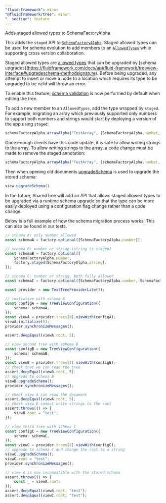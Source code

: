 ```yaml
---
"fluid-framework": minor
"@fluidframework/tree": minor
"__section": feature
---
```

Adds staged allowed types to SchemaFactoryAlpha

This adds the `staged` API to [`SchemaFactoryAlpha`](https://fluidframework.com/docs/api/fluid-framework/schemafactoryalpha-class).
Staged allowed types can be used for schema evolution to add members to an [`AllowedTypes`](https://fluidframework.com/docs/api/fluid-framework/allowedtypes-typealias) while supporting cross version collaboration.

Staged allowed types are [allowed types](https://fluidframework.com/docs/api/fluid-framework/allowedtypes-typealias) that can be upgraded by [schema upgrades}(https://fluidframework.com/docs/api/fluid-framework/treeview-interface#upgradeschema-methodsignature).
Before being upgraded, any attempt to insert or move a node to a location which requires its type to be upgraded to be valid will throw an error.

To enable this feature, [schema validation](https://fluidframework.com/docs/api/fluid-framework/treeviewconfiguration-class#enableschemavalidation-property) is now performed by default when editing the tree.

To add a new member to an `AllowedTypes`, add the type wrapped by `staged`.
For example, migrating an array which previously supported only numbers to support both numbers and strings would start by deploying a version of the app using `staged`:
```typescript
schemaFactoryAlpha.arrayAlpha("TestArray", [SchemaFactoryAlpha.number, SchemaFactoryAlpha.staged(SchemaFactoryAlpha.string)]);
```

Once enough clients have this code update, it is safe to allow writing strings to the array.
To allow writing strings to the array, a code change must be made to remove the staged annotation:
```typescript
schemaFactoryAlpha.arrayAlpha("TestArray", [schemaFactoryAlpha.number, schemaFactoryAlpha.string]);
```

Then when opening old documents [upgradeSchema](https://fluidframework.com/docs/api/fluid-framework/treeview-interface#upgradeschema-methodsignature) is used to upgrade the stored schema:
```typescript
view.upgradeSchema()
```

In the future, SharedTree will add an API that allows staged allowed types to be upgraded via a runtime schema upgrade so that the type can be more easily deployed using a configuration flag change rather than a code change.

Below is a full example of how the schema migration process works. This can also be found in our tests.

```typescript
// schema A: only number allowed
const schemaA = factory.optional([SchemaFactoryAlpha.number]);

// schema B: number or string (string is staged)
const schemaB = factory.optional([
	SchemaFactoryAlpha.number,
	factory.staged(SchemaFactoryAlpha.string),
]);

// schema C: number or string, both fully allowed
const schemaC = factory.optional([SchemaFactoryAlpha.number, SchemaFactoryAlpha.string]);

const provider = new TestTreeProviderLite(3);

// initialize with schema A
const configA = new TreeViewConfiguration({
	schema: schemaA,
});
const viewA = provider.trees[0].viewWith(configA);
viewA.initialize(5);
provider.synchronizeMessages();

assert.deepEqual(viewA.root, 5);

// view second tree with schema B
const configB = new TreeViewConfiguration({
	schema: schemaB,
});
const viewB = provider.trees[1].viewWith(configB);
// check that we can read the tree
assert.deepEqual(viewB.root, 5);
// upgrade to schema B
viewB.upgradeSchema();
provider.synchronizeMessages();

// check view A can read the document
assert.deepEqual(viewA.root, 5);
// check view B cannot write strings to the root
assert.throws(() => {
	viewB.root = "test";
});

// view third tree with schema C
const configC = new TreeViewConfiguration({
	schema: schemaC,
});
const viewC = provider.trees[2].viewWith(configC);
// upgrade to schema C and change the root to a string
viewC.upgradeSchema();
viewC.root = "test";
provider.synchronizeMessages();

// view A is now incompatible with the stored schema
assert.throws(() => {
	const _ = viewA.root;
});
assert.deepEqual(viewB.root, "test");
assert.deepEqual(viewC.root, "test");
```
